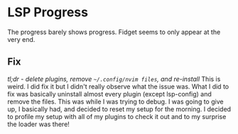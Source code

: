 # LSP Progress
  The progress barely shows progress.
  Fidget seems to only appear at the very end.

## Fix
   *tl;dr - delete plugins, remove `~/.config/nvim files`, and re-install*
   This is weird.
   I did fix it but I didn't really observe what the issue was.
   What I did to fix was basically uninstall almost every plugin (except lsp-config) and remove the files.
   This was while I was trying to debug.
   I was going to give up, I basically had, and decided to reset my setup for the morning.
   I decided to profile my setup with all of my plugins to check it out and to my surprise the loader was there!
